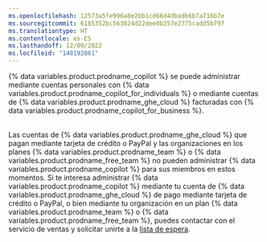 ```yaml
---
ms.openlocfilehash: 12573a5fe996a8e2bb1cd66d4dbadb6b7a716b7e
ms.sourcegitcommit: 6185352bc563024d22dee0b257e2775cadd5b797
ms.translationtype: HT
ms.contentlocale: es-ES
ms.lasthandoff: 12/09/2022
ms.locfileid: "148192861"
---
```

{% data variables.product.prodname_copilot %} se puede administrar mediante cuentas personales con {% data variables.product.prodname_copilot_for_individuals %} o mediante cuentas de {% data variables.product.prodname_ghe_cloud %} facturadas con {% data variables.product.prodname_copilot_for_business %}.<br><br>

Las cuentas de {% data variables.product.prodname_ghe_cloud %} que pagan mediante tarjeta de crédito o PayPal y las organizaciones en los planes {% data variables.product.prodname_team %} o {% data variables.product.prodname_free_team %} no pueden administrar {% data variables.product.prodname_copilot %} para sus miembros en estos momentos. Si te interesa administrar {% data variables.product.prodname_copilot %} mediante tu cuenta de {% data variables.product.prodname_ghe_cloud %} de pago mediante tarjeta de crédito o PayPal, o bien mediante tu organización en un plan {% data variables.product.prodname_team %} o {% data variables.product.prodname_free_team %}, puedes contactar con el servicio de ventas y solicitar unirte a la [lista de espera](https://github.com/enterprise/contact?ref_page=/pricing?_features=site_copilot_biz_ga&ref_cta=Contact%20Sales&ref_loc=cards).
